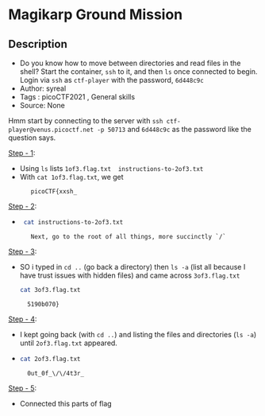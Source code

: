 # Magikarp Ground Mission

## Description
- Do you know how to move between directories and read files in the shell? Start the container, `ssh` to it, and then `ls` once connected to begin. Login via `ssh` as `ctf-player` with the password, `6d448c9c`
- Author: syreal
- Tags  : picoCTF2021 , General skills
- Source: None


Hmm start by connecting to the server with `ssh ctf-player@venus.picoctf.net -p 50713` and `6d448c9c` as the password like the question says.

<ins>Step - 1</ins>:

- Using `ls` lists `1of3.flag.txt  instructions-to-2of3.txt`
- With `cat 1of3.flag.txt`, we get
  ```text
     picoCTF{xxsh_
  ```

<ins>Step - 2</ins>:
- ```sh
   cat instructions-to-2of3.txt
   ```
   ```text
      Next, go to the root of all things, more succinctly `/`
   ```

<ins>Step - 3</ins>:
- SO i typed in `cd ..` (go back a directory) then `ls -a` (list all because I have trust issues with hidden files) and came across `3of3.flag.txt`
  ```sh
  cat 3of3.flag.txt
  ```
  ```text
    5190b070}
  ```

<ins>Step - 4</ins>:
- I kept going back (with `cd ..`) and listing the files and directories (`ls -a`) until `2of3.flag.txt` appeared.
- ```sh
  cat 2of3.flag.txt
  ```
  ```text
    0ut_0f_\/\/4t3r_
  ```

<ins>Step - 5</ins>:
- Connected this parts of flag 

